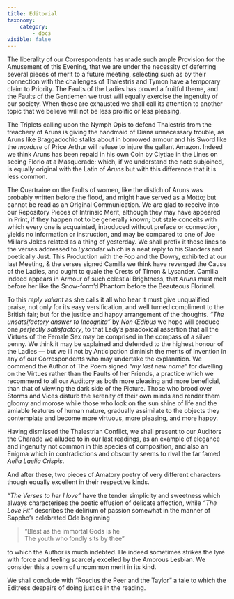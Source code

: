 ```yaml
---
title: Editorial
taxonomy:
    category:
        - docs
visible: false
---
```


The liberality of our Correspondents has made such ample Provision for the Amusement of this Evening, that we are under the necessity of deferring several pieces of merit to a future meeting, selecting such as by their connection with the challenges of Thalestris and Tymon have a temporary claim to Priority. The Faults of the Ladies has proved a fruitful theme, and the Faults of the Gentlemen we trust will equally exercise the ingenuity of our society. When these are exhausted we shall call its attention to another topic that we believe will not be less prolific or less pleasing.

The Triplets calling upon the Nymph Opis to defend Thalestris from the treachery of Aruns is giving the handmaid of Diana unnecessary trouble, as Aruns like Braggadochio stalks about in borrowed armour and his Sword like the *mordure* of Price Arthur will refuse to injure the gallant Amazon. Indeed we think Aruns has been repaid in his own Coin by Clytiae in the Lines on seeing Florio at a Masquerade; which, if we understand the note subjoined, is equally original with the Latin of *Aruns* but with this difference that it is less common.

The Quartraine on the faults of women, like the distich of Aruns was probably written before the flood, and might have served as a Motto; but cannot be read as an Original Communication. We are glad to receive into our Repository Pieces of Intrinsic Merit, although they may have appeared in Print, if they happen not to be generally known; but stale conceits with which every one is acquainted, introduced without preface or connection, yields no information or instruction, and may be compared to one of Joe Millar’s Jokes related as a thing of yesterday. We shall prefix it these lines to the verses addressed to *Lysander* which is a neat reply to his Slanders and poetically Just. This Production with the Fop and the Dowry, exhibited at our last Meeting, & the verses signed Camilla we think have revenged the Cause of the Ladies, and ought to quale the Crests of Timon & Lysander. Camilla indeed appears in Armour of such celestial <span data-tippy="Temper" class="green">Brightness</span>, that *Aruns* must melt before her like the Snow-form’d Phantom before the Beauteous Florimel.

To this *reply valiant* as she calls it all who hear it must give unqualified praise, not only for its easy versification, and well turned compliment to the British fair; but for the justice and happy arrangement of the thoughts. *“The unsatsifactory answer to Incognita”* by *Non Œdipus* we hope will produce one *perfectly satisfactory*, to that Lady’s paradoxical assertion that all the Virtues of the Female Sex may be comprised in the compass of a silver penny. We think it may be explained and defended to the highest honour of the Ladies — but we ill not by Anticipation diminish the merits of Invention in any of our Correspondents who may undertake the explanation. We commend the Author of The Poem signed *“my last new name”* for dwelling on the Virtues rather than the Faults of her Friends, a practice which we recommend to all our Auditory as both more pleasing and more beneficial, than that of viewing the dark side of the Picture. Those who brood over Storms and Vices disturb the serenity of their own minds and render them gloomy and morose while those who look on the sun shine of life and the amiable features of human nature, gradually assimilate to the objects they contemplate and become more virtuous, more pleasing, and more happy.

Having dismissed the Thalestrian Conflict, we shall present to our Auditors the Charade we alluded to in our last readings, as an example of elegance and ingenuity not common in this species of composition, and also an Enigma which in contradictions and obscurity seems to rival the far famed *Aelia Laelia Crispis*.

And after these, two pieces of Amatory poetry of very different characters though equally excellent in their respective kinds.

*“The Verses to her I love”* have the tender simplicity and sweetness which always characterises the poetic effusion of delicate <span data-tippy="love" class="green">affection</span>, while *“The Love Fit”* describes the delirium of passion somewhat in the manner of Sappho’s celebrated Ode beginning

> “Blest as the immortal Gods is he  
The youth who fondly sits by thee”

to which the Author is much indebted. He indeed sometimes strikes the lyre with force and feeling scarcely excelled by the Amorous Lesbian. We consider this a poem of uncommon merit in its kind.

We shall conclude with “Roscius the Peer and the Taylor” a tale to which the Editress despairs of doing justice in the reading.
